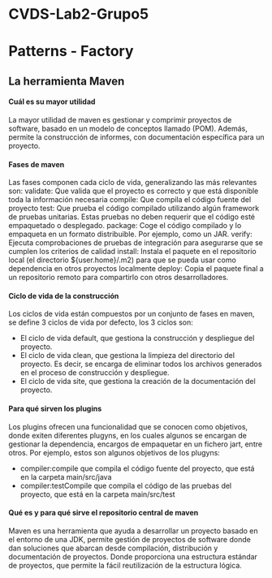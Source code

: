 # CVDS-Lab2-Grupo5
# Patterns - Factory

## La herramienta Maven

#### Cuál es su mayor utilidad
La mayor utilidad de maven es gestionar y comprimir proyectos de software, basado en un modelo de conceptos llamado (POM). Además, permite la construcción de informes, con documentación específica para un proyecto. 

#### Fases de maven

Las fases componen cada ciclo de vida, generalizando las más relevantes son:
validate: Que valida que el proyecto es correcto y que está disponible toda la información necesaria
compile: Que compila el código fuente del proyecto
test: Que prueba el código compilado utilizando algún framework de pruebas unitarias. Estas pruebas no deben requerir que el código esté empaquetado o desplegado.
package: Coge el código compilado y lo empaqueta en un formato distribuible. Por ejemplo, como un JAR.
verify: Ejecuta comprobaciones de pruebas de integración para asegurarse que se cumplen los criterios de calidad
install: Instala el paquete en el repositorio local (el directorio ${user.home}/.m2) para que se pueda usar como dependencia en otros proyectos localmente
deploy: Copia el paquete final a un repositorio remoto para compartirlo con otros desarrolladores.

#### Ciclo de vida de la construcción

Los ciclos de vida están compuestos por un conjunto de fases en maven, se define 3 ciclos de vida por defecto, los 3 ciclos son: 

* El ciclo de vida default, que gestiona la construcción y despliegue del proyecto.
* El ciclo de vida clean, que gestiona la limpieza del directorio del proyecto. Es decir, se encarga de eliminar todos los archivos generados en el proceso de construcción y      despliegue.
* El ciclo de vida site, que gestiona la creación de la documentación del proyecto.

#### Para qué sirven los plugins

Los plugins ofrecen una funcionalidad que se conocen como objetivos, donde exiten diferentes plugyns, en los cuales algunos se encargan de gestionar la dependencia, encargos de empaquetar en un fichero jart, entre otros. Por ejemplo, estos son algunos objetivos de los plugyns:
* compiler:compile que compila el código fuente del proyecto, que está en la carpeta main/src/java
* compiler:testCompile que compila el código de las pruebas del proyecto, que está en la carpeta main/src/test

#### Qué es y para qué sirve el repositorio central de maven
Maven es una herramienta que ayuda a desarrollar un proyecto basado en el entorno de una JDK, permite gestión de proyectos de software donde dan soluciones que abarcan desde compilación, distribución y documentación de proyectos. Donde proporciona una estructura estándar de proyectos, que permite la fácil reutilización de la estructura lógica.








